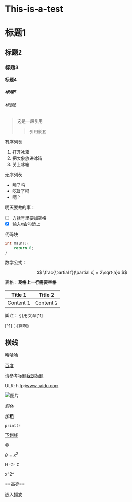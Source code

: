 # This-is-a-test
# 标题1
## 标题2
### 标题3
#### 标题4
##### 标题5
###### 标题6

>这是一段引用
>>引用嵌套

有序列表
1. 打开冰箱
2. 把大象放进冰箱
3. 关上冰箱

无序列表
- 睡了吗
- 吃饭了吗
- 啊？

明天要做的事：
- [ ] 方括号里要加空格
- [x] 输入x会勾选上

代码块
```c
int main(){
    return 0;
}
```

数学公式：

$$
\frac{\partial f}{\partial x} = 2\sqrt{a}x
$$

表格：**表格上一行需要空格**

| Title 1   | Title 2 |
|-----------| ------- |
| Content 1 | Content 2 |

脚注：
引用文章[^1]

[^1]：《啊啊》


横线
---
哈哈哈

[百度](www.baidu.com"搜索引擎")


请参考标题[我是标题](#标题1)

ULR:
http:\\www.baidu.com

![图片](电子签名.png)

*斜体*

**加粗**

`print()`

<u>下划线</u>

:smile:

$\theta=x^2$

H~2~O

x^2^

==高亮==

嵌入播放
